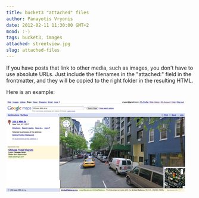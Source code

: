 ```yaml
---
title: bucket3 "attached" files
author: Panayotis Vryonis
date: 2012-02-11 11:30:00 GMT+2
mood: :-)
tags: bucket3, images
attached: streetview.jpg
slug: attached-files
---
```


If you have posts that link to other media, such as images, you don't have to use absolute URLs.
Just include the filenames in the "attached:" field in the frontmatter, and they will be copied to the right folder in the resulting HTML.

Here is an example:

![an image](streetview.jpg)
